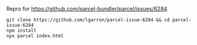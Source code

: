 Repro for <https://github.com/parcel-bundler/parcel/issues/6284>

```shell
git clone https://github.com/lgarron/parcel-issue-6284 && cd parcel-issue-6284
npm install
npx parcel index.html
```
